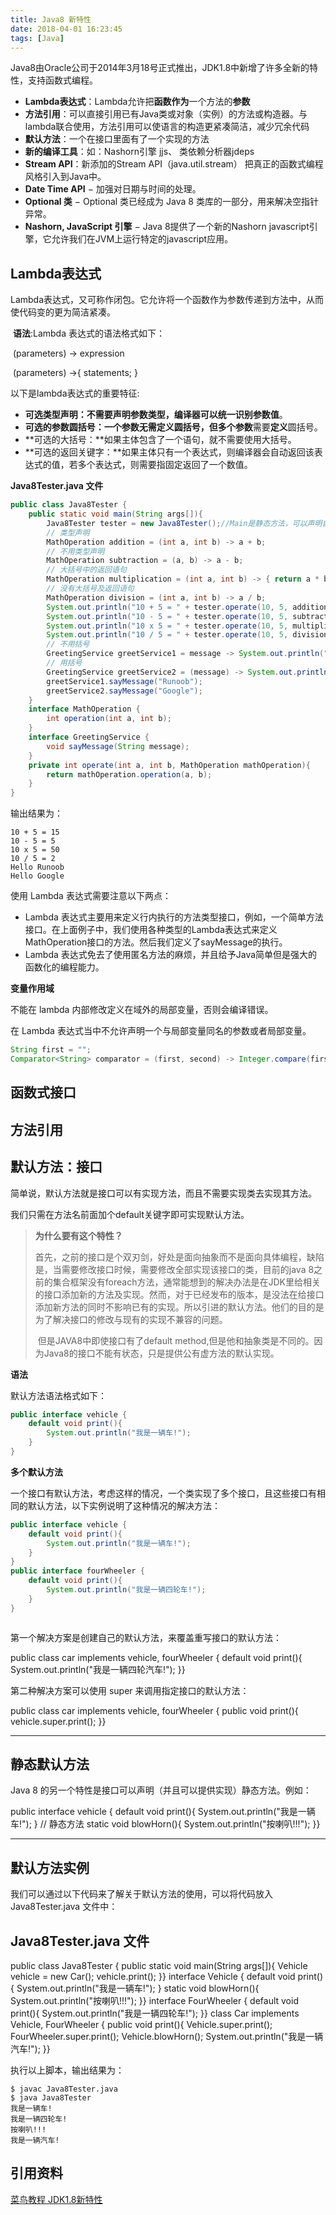 ```yaml
---
title: Java8 新特性
date: 2018-04-01 16:23:45
tags: [Java]
---
```


​	Java8由Oracle公司于2014年3月18号正式推出，JDK1.8中新增了许多全新的特性，支持函数式编程。

* **Lambda表达式**：Lambda允许把**函数作为**一个方法的**参数**
* **方法引用**：可以直接引用已有Java类或对象（实例）的方法或构造器。与lambda联合使用，方法引用可以使语言的构造更紧凑简洁，减少冗余代码
* **默认方法**：一个在接口里面有了一个实现的方法
* **新的编译工具**：如：Nashorn引擎 jjs、 类依赖分析器jdeps
* **Stream API**：新添加的Stream API（java.util.stream） 把真正的函数式编程风格引入到Java中。
* **Date Time API** − 加强对日期与时间的处理。
* **Optional 类** − Optional 类已经成为 Java 8 类库的一部分，用来解决空指针异常。
* **Nashorn, JavaScript 引擎** − Java 8提供了一个新的Nashorn javascript引擎，它允许我们在JVM上运行特定的javascript应用。

<!--more-->

## Lambda表达式

​	Lambda表达式，又可称作闭包。它允许将一个函数作为参数传递到方法中，从而使代码变的更为简洁紧凑。

​	**语法**:Lambda 表达式的语法格式如下：

​	(parameters) -> expression

​	(parameters) ->{ statements; }

以下是lambda表达式的重要特征:

- **可选类型声明：**不需要声明参数类型，编译器可以**统一识别参数值**。
- **可选的参数圆括号：**一个参数无需定义圆括号，但**多个参数**需要**定义**圆括号。
- **可选的大括号：**如果主体包含了一个语句，就不需要使用大括号。
- **可选的返回关键字：**如果主体只有一个表达式，则编译器会自动返回该表达式的值，若多个表达式，则需要指固定返回了一个数值。

**Java8Tester.java 文件**

~~~java
public class Java8Tester {
    public static void main(String args[]){
        Java8Tester tester = new Java8Tester();//Main是静态方法，可以声明自己
        // 类型声明
        MathOperation addition = (int a, int b) -> a + b;
        // 不用类型声明
        MathOperation subtraction = (a, b) -> a - b;
        // 大括号中的返回语句
        MathOperation multiplication = (int a, int b) -> { return a * b; };
        // 没有大括号及返回语句
        MathOperation division = (int a, int b) -> a / b;
        System.out.println("10 + 5 = " + tester.operate(10, 5, addition));
        System.out.println("10 - 5 = " + tester.operate(10, 5, subtraction));
        System.out.println("10 x 5 = " + tester.operate(10, 5, multiplication));
        System.out.println("10 / 5 = " + tester.operate(10, 5, division));
        // 不用括号
        GreetingService greetService1 = message -> System.out.println("Hello " + message);
        // 用括号
        GreetingService greetService2 = (message) -> System.out.println("Hello " + message);
        greetService1.sayMessage("Runoob");
        greetService2.sayMessage("Google");
    }
    interface MathOperation {
        int operation(int a, int b);
    }
    interface GreetingService {
        void sayMessage(String message);
    }
    private int operate(int a, int b, MathOperation mathOperation){
        return mathOperation.operation(a, b);
    }
}
~~~

输出结果为：

```
10 + 5 = 15
10 - 5 = 5
10 x 5 = 50
10 / 5 = 2
Hello Runoob
Hello Google
```

使用 Lambda 表达式需要注意以下两点：

- Lambda 表达式主要用来定义行内执行的方法类型接口，例如，一个简单方法接口。在上面例子中，我们使用各种类型的Lambda表达式来定义MathOperation接口的方法。然后我们定义了sayMessage的执行。
- Lambda 表达式免去了使用匿名方法的麻烦，并且给予Java简单但是强大的函数化的编程能力。

**变量作用域**

不能在 lambda 内部修改定义在域外的局部变量，否则会编译错误。

在 Lambda 表达式当中不允许声明一个与局部变量同名的参数或者局部变量。

```Java
String first = "";  
Comparator<String> comparator = (first, second) -> Integer.compare(first.length(), second.length());  //编译会出错 
```

## 函数式接口





## 方法引用



## 默认方法：接口

简单说，默认方法就是接口可以有实现方法，而且不需要实现类去实现其方法。

我们只需在方法名前面加个default关键字即可实现默认方法。

> **为什么要有这个特性？**
>
> ​	首先，之前的接口是个双刃剑，好处是面向抽象而不是面向具体编程，缺陷是，当需要修改接口时候，需要修改全部实现该接口的类，目前的java 8之前的集合框架没有foreach方法，通常能想到的解决办法是在JDK里给相关的接口添加新的方法及实现。然而，对于已经发布的版本，是没法在给接口添加新方法的同时不影响已有的实现。所以引进的默认方法。他们的目的是为了解决接口的修改与现有的实现不兼容的问题。
>
> ​	但是JAVA8中即使接口有了default method,但是他和抽象类是不同的。因为Java8的接口不能有状态，只是提供公有虚方法的默认实现。

**语法**

默认方法语法格式如下：

~~~java
public interface vehicle {   
    default void print(){      
        System.out.println("我是一辆车!");   
    }
}
~~~

**多个默认方法**

一个接口有默认方法，考虑这样的情况，一个类实现了多个接口，且这些接口有相同的默认方法，以下实例说明了这种情况的解决方法：

~~~java
public interface vehicle {   
    default void print(){      
        System.out.println("我是一辆车!");   
    }
}
public interface fourWheeler {   
    default void print(){      
        System.out.println("我是一辆四轮车!");   
    }
}



~~~



第一个解决方案是创建自己的默认方法，来覆盖重写接口的默认方法：

public class car implements vehicle, fourWheeler {   default void print(){      System.out.println("我是一辆四轮汽车!");   }}

第二种解决方案可以使用 super 来调用指定接口的默认方法：

public class car implements vehicle, fourWheeler {   public void print(){      vehicle.super.print();   }}

------

## 静态默认方法

Java 8 的另一个特性是接口可以声明（并且可以提供实现）静态方法。例如：

public interface vehicle {   default void print(){      System.out.println("我是一辆车!");   }    // 静态方法   static void blowHorn(){      System.out.println("按喇叭!!!");   }}

------

## 默认方法实例

我们可以通过以下代码来了解关于默认方法的使用，可以将代码放入 Java8Tester.java 文件中：

## Java8Tester.java 文件

public class Java8Tester {   public static void main(String args[]){      Vehicle vehicle = new Car();      vehicle.print();   }} interface Vehicle {   default void print(){      System.out.println("我是一辆车!");   }       static void blowHorn(){      System.out.println("按喇叭!!!");   }} interface FourWheeler {   default void print(){      System.out.println("我是一辆四轮车!");   }} class Car implements Vehicle, FourWheeler {   public void print(){      Vehicle.super.print();      FourWheeler.super.print();      Vehicle.blowHorn();      System.out.println("我是一辆汽车!");   }}

执行以上脚本，输出结果为：

```
$ javac Java8Tester.java 
$ java Java8Tester
我是一辆车!
我是一辆四轮车!
按喇叭!!!
我是一辆汽车!
```



## 引用资料

[菜鸟教程 JDK1.8新特性](http://www.runoob.com/java/java8-default-methods.html)